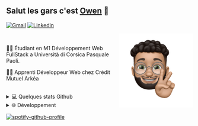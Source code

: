 
## Salut les gars c'est [Owen](owenlebec.fr) 👋

[![Gmail](https://img.shields.io/badge/Gmail-D14836?style=for-the-badge&logo=gmail&logoColor=white)](mailto:lebec.owen@yahoo.fr "Connect via Email")
[![Linkedin](https://img.shields.io/badge/LinkedIn-0077B5?style=for-the-badge&logo=linkedin&logoColor=white)](https://www.linkedin.com/in/owenlb/ "Connect on LinkedIn")

<a href="https://owenlebec.fr" target="blank"><img src="https://github.com/OwenLB/OwenLB/blob/main/ressources/IMG_2332.PNG" align="right" height="200" /></a>
<br/>
<p>👨‍🎓 Étudiant en M1 Développement Web FullStack a Università di Corsica Pasquale Paoli.</p>
<p>👨‍💻 Apprenti Développeur Web chez Crédit Mutuel Arkéa</p>
<br/>

<details>
  <summary>💻 Quelques stats Github</summary>
 <br/>
 
  [![My Github Stats](https://github-readme-stats.vercel.app/api?username=OwenLB&show_icons=true&title_color=fff&icon_color=79ff97&text_color=9f9f9f&bg_color=151515)](https://github.com/OwenLB)
   <a href="https://owenlebec.fr"><img src="https://github.com/OwenLB/OwenLB/blob/main/ressources/IMG_2336.PNG" align="right" height="200" /></a>
 

 ![Your Repository's Stats](https://github-readme-stats.vercel.app/api/top-langs/?username=OwenLB&show_icons=true&title_color=fff&icon_color=79ff97&text_color=9f9f9f&bg_color=151515)


  ![Profile Views](https://komarev.com/ghpvc/?username=owenLB&color=blue)
 <br/>
  ----
  
</details>

<details>
  <summary>🌐 Développement</summary>
  
  <a href="owenlebec.fr"><img src="https://github.com/OwenLB/OwenLB/blob/main/ressources/IMG_2336.PNG" align="right" height="150" /></a>

 ![JavaScript]( https://img.shields.io/badge/JavaScript-323330?style=for-the-badge&logo=javascript&logoColor=F7DF1E)
 ![TypeScript](https://img.shields.io/badge/TypeScript-007ACC?style=for-the-badge&logo=typescript&logoColor=white)
 ![Python](https://img.shields.io/badge/Python-323330?style=for-the-badge&logo=python&logoColor=blue)
 ![Java](https://img.shields.io/badge/Java-ED8B00?style=for-the-badge&logo=java&logoColor=white)

 ![Html](https://img.shields.io/badge/HTML5-E34F26?style=for-the-badge&logo=html5&logoColor=white)
 ![CSS](https://img.shields.io/badge/CSS3-1572B6?style=for-the-badge&logo=css3&logoColor=white)

 ![Figma](https://img.shields.io/badge/Figma-F24E1E?style=for-the-badge&logo=figma&logoColor=white)
 ![Xd](https://img.shields.io/badge/Adobe%20XD-470137?style=for-the-badge&logo=Adobe%20XD&logoColor=#FF61F6)
 
 ![Angular](https://img.shields.io/badge/Angular-DD0031?style=for-the-badge&logo=angular&logoColor=white)
 ![Vue](https://img.shields.io/badge/Vue-35495E?style=for-the-badge&logo=vuedotjs&logoColor=4FC08D)
 ![React](https://img.shields.io/badge/React-20232A?style=for-the-badge&logo=react&logoColor=61DAFB)
 
 ![Spring](https://img.shields.io/badge/Spring_Boot-F2F4F9?style=for-the-badge&logo=spring-boot)
 ![Node](https://img.shields.io/badge/Node.js-339933?style=for-the-badge&logo=nodedotjs&logoColor=white)
 
 ![mySql](https://img.shields.io/badge/MySQL-005C84?style=for-the-badge&logo=mysql&logoColor=white)
 
----

</details>




[![spotify-github-profile](https://spotify-github-profile.vercel.app/api/view?uid=owen.le.bec&cover_image=true&theme=default&bar_color=330aff&bar_color_cover=true)](https://github.com/kittinan/spotify-github-profile)



